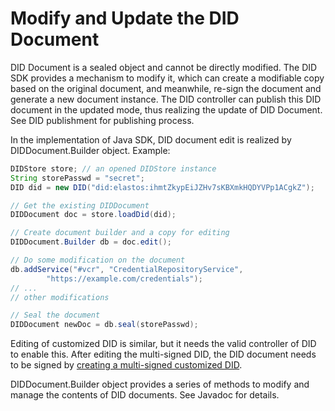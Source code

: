 # Modify and Update the DID Document

DID Document is a sealed object and cannot be directly modified. The DID SDK provides a mechanism to modify it, which can create a modifiable copy based on the original document, and meanwhile, re-sign the document and generate a new document instance. The DID controller can publish this DID document in the updated mode, thus realizing the update of DID Document. See DID publishment for publishing process.

In the implementation of Java SDK, DID document edit is realized by DIDDocument.Builder object. Example:

```java
DIDStore store; // an opened DIDStore instance
String storePasswd = "secret";
DID did = new DID("did:elastos:ihmtZkypEiJZHv7sKBXmkHQDYVPp1ACgkZ");

// Get the existing DIDDocument
DIDDocument doc = store.loadDid(did);

// Create document builder and a copy for editing
DIDDocument.Builder db = doc.edit();

// Do some modification on the document
db.addService("#vcr", "CredentialRepositoryService",
        "https://example.com/credentials");
// ...
// other modifications

// Seal the document
DIDDocument newDoc = db.seal(storePasswd);
```

Editing of customized DID is similar, but it needs the valid controller of DID to enable this. After editing the multi-signed DID, the DID document needs to be signed by [creating a multi-signed customized DID](create-multi-signed-customized-did.md).

DIDDocument.Builder object provides a series of methods to modify and manage the contents of DID documents. See Javadoc for details.
